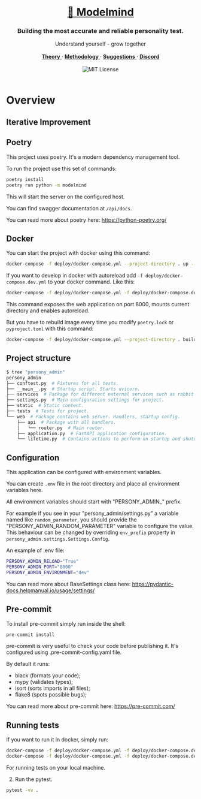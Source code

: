 <div align="center">
   <a href="https://langfuse.com">
      <h1>🫧 Modelmind </h1>
   </a>
 <div>
   <h3>
      Building the most accurate and reliable personality test.
   </h3>
    <div>
     Understand yourself - grow together
   </div>
   </br>
   <div>
      <a href="">
         <strong>Theory</strong>
      </a> ·
      <a href="">
         <strong>Methodology</strong>
      </a> ·
      <a href="https://langfuse.com/idea">
         <strong>Suggestions</strong>
      </a> ·
      <a href="https://discord.com/">
         <strong>Discord</strong>
      </a> 
   </div>
   </br>
      <img src="https://img.shields.io/badge/License-MIT-red.svg?style=flat-square" alt="MIT License">
   </div>
</div>
</br>


# Overview

## Iterative Improvement



## Poetry

This project uses poetry. It's a modern dependency management
tool.

To run the project use this set of commands:

```bash
poetry install
poetry run python -m modelmind
```

This will start the server on the configured host.

You can find swagger documentation at `/api/docs`.

You can read more about poetry here: https://python-poetry.org/

## Docker

You can start the project with docker using this command:

```bash
docker-compose -f deploy/docker-compose.yml --project-directory . up --build
```

If you want to develop in docker with autoreload add `-f deploy/docker-compose.dev.yml` to your docker command.
Like this:

```bash
docker-compose -f deploy/docker-compose.yml -f deploy/docker-compose.dev.yml --project-directory . up --build
```

This command exposes the web application on port 8000, mounts current directory and enables autoreload.

But you have to rebuild image every time you modify `poetry.lock` or `pyproject.toml` with this command:

```bash
docker-compose -f deploy/docker-compose.yml --project-directory . build
```

## Project structure

```bash
$ tree "persony_admin"
persony_admin
├── conftest.py  # Fixtures for all tests.
├── __main__.py  # Startup script. Starts uvicorn.
├── services  # Package for different external services such as rabbit or redis etc.
├── settings.py  # Main configuration settings for project.
├── static  # Static content.
├── tests  # Tests for project.
└── web  # Package contains web server. Handlers, startup config.
    ├── api  # Package with all handlers.
    │   └── router.py  # Main router.
    ├── application.py  # FastAPI application configuration.
    └── lifetime.py  # Contains actions to perform on startup and shutdown.
```

## Configuration

This application can be configured with environment variables.

You can create `.env` file in the root directory and place all
environment variables here.

All environment variables should start with "PERSONY_ADMIN_" prefix.

For example if you see in your "persony_admin/settings.py" a variable named like
`random_parameter`, you should provide the "PERSONY_ADMIN_RANDOM_PARAMETER"
variable to configure the value. This behaviour can be changed by overriding `env_prefix` property
in `persony_admin.settings.Settings.Config`.

An example of .env file:
```bash
PERSONY_ADMIN_RELOAD="True"
PERSONY_ADMIN_PORT="8000"
PERSONY_ADMIN_ENVIRONMENT="dev"
```

You can read more about BaseSettings class here: https://pydantic-docs.helpmanual.io/usage/settings/

## Pre-commit

To install pre-commit simply run inside the shell:
```bash
pre-commit install
```

pre-commit is very useful to check your code before publishing it.
It's configured using .pre-commit-config.yaml file.

By default it runs:
* black (formats your code);
* mypy (validates types);
* isort (sorts imports in all files);
* flake8 (spots possible bugs);


You can read more about pre-commit here: https://pre-commit.com/


## Running tests

If you want to run it in docker, simply run:

```bash
docker-compose -f deploy/docker-compose.yml -f deploy/docker-compose.dev.yml --project-directory . run --build --rm api pytest -vv .
docker-compose -f deploy/docker-compose.yml -f deploy/docker-compose.dev.yml --project-directory . down
```

For running tests on your local machine.


2. Run the pytest.
```bash
pytest -vv .
```
